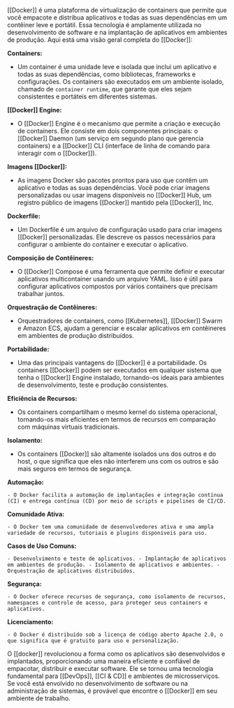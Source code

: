 [[Docker]] é uma plataforma de virtualização de containers que permite que você empacote e distribua aplicativos e todas as suas dependências em um contêiner leve e portátil. Essa tecnologia é amplamente utilizada no desenvolvimento de software e na implantação de aplicativos em ambientes de produção. Aqui está uma visão geral completa do [[Docker]]:

**Containers:**

- Um container é uma unidade leve e isolada que inclui um aplicativo e todas as suas dependências, como bibliotecas, frameworks e configurações. Os containers são executados em um ambiente isolado, chamado de `container runtime`, que garante que eles sejam consistentes e portáteis em diferentes sistemas.

**[[Docker]] Engine:**

- O [[Docker]] Engine é o mecanismo que permite a criação e execução de containers. Ele consiste em dois componentes principais: o [[Docker]] Daemon (um serviço em segundo plano que gerencia containers) e a [[Docker]] CLI (interface de linha de comando para interagir com o [[Docker]]).

**Imagens [[Docker]]:**

- As imagens Docker são pacotes prontos para uso que contêm um aplicativo e todas as suas dependências. Você pode criar imagens personalizadas ou usar imagens disponíveis no [[Docker]] Hub, um registro público de imagens [[Docker]] mantido pela [[Docker]], Inc.

**Dockerfile:**

- Um Dockerfile é um arquivo de configuração usado para criar imagens [[Docker]] personalizadas. Ele descreve os passos necessários para configurar o ambiente do container e executar o aplicativo.

**Composição de Contêineres:**

- O [[Docker]] Compose é uma ferramenta que permite definir e executar aplicativos multicontainer usando um arquivo YAML. Isso é útil para configurar aplicativos compostos por vários containers que precisam trabalhar juntos.

**Orquestração de Contêineres:**

- Orquestradores de containers, como [[Kubernetes]], [[Docker]] Swarm e Amazon ECS, ajudam a gerenciar e escalar aplicativos em contêineres em ambientes de produção distribuídos.

**Portabilidade:**

- Uma das principais vantagens do [[Docker]] é a portabilidade. Os containers [[Docker]] podem ser executados em qualquer sistema que tenha o [[Docker]] Engine instalado, tornando-os ideais para ambientes de desenvolvimento, teste e produção consistentes.

**Eficiência de Recursos:**

- Os containers compartilham o mesmo kernel do sistema operacional, tornando-os mais eficientes em termos de recursos em comparação com máquinas virtuais tradicionais.

**Isolamento:**

- Os containers [[Docker]] são altamente isolados uns dos outros e do host, o que significa que eles não interferem uns com os outros e são mais seguros em termos de segurança.

**Automação:**

`- O Docker facilita a automação de implantações e integração contínua (CI) e entrega contínua (CD) por meio de scripts e pipelines de CI/CD.`

**Comunidade Ativa:**

`- O Docker tem uma comunidade de desenvolvedores ativa e uma ampla variedade de recursos, tutoriais e plugins disponíveis para uso.`

**Casos de Uso Comuns:**

`- Desenvolvimento e teste de aplicativos. - Implantação de aplicativos em ambientes de produção. - Isolamento de aplicativos e ambientes. - Orquestração de aplicativos distribuídos.`


**Segurança:**

`- O Docker oferece recursos de segurança, como isolamento de recursos, namespaces e controle de acesso, para proteger seus containers e aplicativos.`

**Licenciamento:**

`- O Docker é distribuído sob a licença de código aberto Apache 2.0, o que significa que é gratuito para uso e personalização.`

O [[docker]] revolucionou a forma como os aplicativos são desenvolvidos e implantados, proporcionando uma maneira eficiente e confiável de empacotar, distribuir e executar software. Ele se tornou uma tecnologia fundamental para [[DevOps]], [[CI & CD]] e ambientes de microsserviços. Se você está envolvido no desenvolvimento de software ou na administração de sistemas, é provável que encontre o [[Docker]] em seu ambiente de trabalho.
